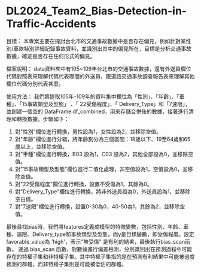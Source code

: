 # DL2024_Team2_Bias-Detection-in-Traffic-Accidents
目標：
本專案主要在探討台北市的交通事故數據中是否存在偏見，例如針對某性別/車款特別詳細記錄事故資料，並識別出其中的偏見所在，目標是分析交通事故數據，確定是否存在任何形式的偏見。

檔案說明：
data資料夾中有105~109年台北市的交通事故數據，還有外送員欄位代碼對照表來理解代碼代表哪間的外送員，跟道路交通事故調查報告表來理解其他欄位代碼分別代表甚麼。

使用方法：
我們將提取105年-109年的資料集中欄位為「性別」、「年齡」、「車種」、「15事故類型及型態」 、「 22受傷程度」、「 Delivery_Type」和「7速限」，並創建一個空的 DataFrame df_combined，用來存儲合併後的數據，接著進行清理和轉換數據，步驟如下：
1. 對"性別"欄位進行轉換，男性設為1，女性設為2，並移除空值。
2. 對"年齡"欄位進行分箱，將年齡劃分為三個區間：18歲以下、19至64歲和65歲以上，並移除空值。
3. 對"車種"欄位進行轉換，B03 設為1，C03 設為2，其他全部設為0，並移除空值。
4. 對"15事故類型及型態"欄位進行二值化處理，非空值設為1，空值設為0，並移除空值。
5. 對"22受傷程度"欄位進行轉換，設置不受傷為1，其餘為0。
6. 對"Delivery_Type"欄位進行轉換，將非外送員設為0，外送員設為1，並移除空白值。
7. 對"7速限"欄位進行轉換，設置0-30為0，40-50為1，其餘為2，並移除空值。

最後尋找bias時，我們將features定義成模型的特徵變數，包括性別、年齡、車種、速限、Delivery_type和事故類型及型態，而y是目標變數，即受傷程度。設定favorable_value為 'high'，表示"無受傷" 是有利的結果，最後執行bias_scan函數。
通過 bias_scan 函數，對數據進行偏差檢測，分別識別出在預測過程中可能存在的特權子集和非特權子集。其中特權子集指的是在預測有利結果中可能被過度預測的群體，而非特權子集則是可能被低估的群體。
